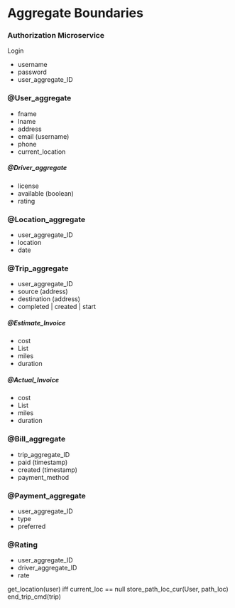 # Aggregate Boundaries

### Authorization Microservice
Login
  - username
  - password
  - user_aggregate_ID
  
### @User_aggregate
  - fname
  - lname
  - address
  - email (username)
  - phone
  - current_location
##### @Driver_aggregate
   - license
   - available (boolean)
   - rating

### @Location_aggregate
  - user_aggregate_ID
  - location
  - date
  
### @Trip_aggregate
  - user_aggregate_ID
  - source (address)
  - destination (address)
  - completed | created | start
##### @Estimate_Invoice
  - cost
  - List<Driver>
  - miles
  - duration
##### @Actual_Invoice
  - cost
  - List<Driver>
  - miles
  - duration
  
### @Bill_aggregate
  - trip_aggregate_ID
  - paid (timestamp)
  - created (timestamp)
  - payment_method
  
### @Payment_aggregate

  - user_aggregate_ID
  - type
  - preferred
  
### @Rating

  - user_aggregate_ID
  - driver_aggregate_ID
  - rate
  
get_location(user)
iff current_loc == null
  store_path_loc_cur(User, path_loc)
end_trip_cmd(trip)